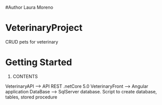 #Author
Laura Moreno

# VeterinaryProject
CRUD pets for veterinary


# Getting Started
1.	CONTENTS

VeterinaryAPI --> API REST .netCore 5.0
VeterinaryFront --> Angular application
DataBase --> SqlServer database. Script to create database, tables, stored procedure




